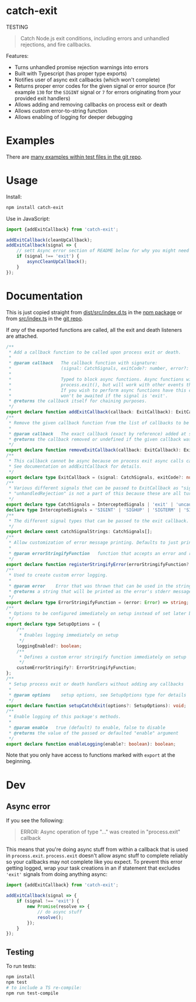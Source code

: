 # catch-exit

TESTING

> Catch Node.js exit conditions, including errors and unhandled rejections, and fire callbacks.

Features:

-   Turns unhandled promise rejection warnings into errors
-   Built with Typescript (has proper type exports)
-   Notifies user of async exit callbacks (which won't complete)
-   Returns proper error codes for the given signal or error source (for example `130` for the `SIGINT` signal or `7` for errors originating from your provided exit handlers)
-   Allows adding and removing callbacks on process exit or death
-   Allows custom error-to-string function
-   Allows enabling of logging for deeper debugging

# Examples

There are [many examples within test files in the git repo](https://github.com/electrovir/catch-exit/test).

# Usage

Install:

```sh
npm install catch-exit
```

Use in JavaScript:

```javascript
import {addExitCallback} from 'catch-exit';

addExitCallback(cleanUpCallback);
addExitCallback(signal => {
    // sett Async error section of README below for why you might need to do this
    if (signal !== 'exit') {
        asyncCleanUpCallback();
    }
});
```

# Documentation

This is just copied straight from [dist/src/index.d.ts](./dist/src/index.d.ts) in the [npm package](https://www.npmjs.com/package/catch-exit) or from [src/index.ts](./src/index.ts) in the [git repo](https://github.com/electrovir/catch-exit).

If _any_ of the exported functions are called, all the exit and death listeners are attached.

```typescript
/**
 * Add a callback function to be called upon process exit or death.
 *
 * @param callback   The callback function with signature:
 *                   (signal: CatchSignals, exitCode?: number, error?: Error) => undefined | void
 *
 *                   Typed to block async functions. Async functions will not work for 'exit' events, triggered from
 *                   process.exit(), but will work with other events this catches.
 *                   If you wish to perform async functions have this callback call an async function but remember it
 *                   won't be awaited if the signal is 'exit'.
 * @returns the callback itself for chaining purposes.
 */
export declare function addExitCallback(callback: ExitCallback): ExitCallback;
/**
 * Remove the given callback function from the list of callbacks to be called on process exit or death.
 *
 * @param callback   The exact callback (exact by reference) added at some earlier point by addExitCallback.
 * @returns the callback removed or undefined if the given callback was not found.
 */
export declare function removeExitCallback(callback: ExitCallback): ExitCallback | undefined;
/**
 * This callback cannot be async because on process exit async calls can't be awaited and won't finish.
 * See documentation on addExitCallback for details.
 */
export declare type ExitCallback = (signal: CatchSignals, exitCode?: number, error?: Error) => void | undefined;
/**
 * Various different signals that can be passed to ExitCallback as "signal".
 * "unhandledRejection" is not a part of this because these are all turned into "uncaughtException" errors
 */
export declare type CatchSignals = InterceptedSignals | 'exit' | 'uncaughtException';
declare type InterceptedSignals = 'SIGINT' | 'SIGHUP' | 'SIGTERM' | 'SIGQUIT';
/**
 * The different signal types that can be passed to the exit callback.
 */
export declare const catchSignalStrings: CatchSignals[];
/**
 * Allow customization of error message printing. Defaults to just printing the stack trace.
 *
 * @param errorStringifyFunction   function that accepts an error and returns a string
 */
export declare function registerStringifyError(errorStringifyFunction?: ErrorStringifyFunction): void;
/**
 * Used to create custom error logging.
 *
 * @param error    Error that was thrown that can be used in the string
 * @returns a string that will be printed as the error's stderr message
 */
export declare type ErrorStringifyFunction = (error: Error) => string;
/**
 * Options to be configured immediately on setup instead of set later by their respective functions.
 */
export declare type SetupOptions = {
    /**
     * Enables logging immediately on setup
     */
    loggingEnabled?: boolean;
    /**
     * Defines a custom error stringify function immediately on setup
     */
    customErrorStringify?: ErrorStringifyFunction;
};
/**
 * Setup process exit or death handlers without adding any callbacks
 *
 * @param options    setup options, see SetupOptions type for details
 */
export declare function setupCatchExit(options?: SetupOptions): void;
/**
 * Enable logging of this package's methods.
 *
 * @param enable   true (default) to enable, false to disable
 * @returns the value of the passed or defaulted "enable" argument
 */
export declare function enableLogging(enable?: boolean): boolean;
```

Note that you only have access to functions marked with `export` at the beginning.

# Dev

## Async error

If you see the following:

> ERROR: Async operation of type "..." was created in "process.exit" callback

This means that you're doing async stuff from within a callback that is used in `process.exit`. `process.exit` doesn't allow async stuff to complete reliably so your callbacks may not complete like you expect. To prevent this error getting logged, wrap your task creations in an if statement that excludes `'exit'` signals from doing anything async:

```typescript
import {addExitCallback} from 'catch-exit';

addExitCallback(signal => {
    if (signal !== 'exit') {
        new Promise(resolve => {
            // do async stuff
            resolve();
        });
    }
});
```

## Testing

To run tests:

```sh
npm install
npm test
# to include a TS re-compile:
npm run test-compile
```
